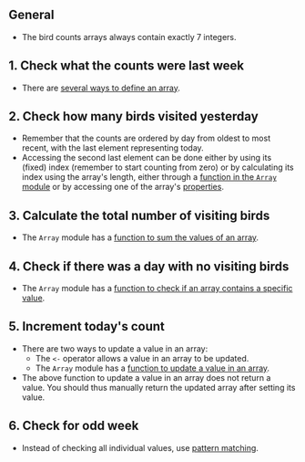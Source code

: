 ## General

- The bird counts arrays always contain exactly 7 integers.

## 1. Check what the counts were last week

- There are [several ways to define an array][creating-arrays].

## 2. Check how many birds visited yesterday

- Remember that the counts are ordered by day from oldest to most recent, with the last element representing today.
- Accessing the second last element can be done either by using its (fixed) index (remember to start counting from zero) or by calculating its index using the array's length, either through a [function in the `Array` module][length-function] or by accessing one of the array's [properties][length-property].

## 3. Calculate the total number of visiting birds

- The `Array` module has a [function to sum the values of an array][sum-function].

## 4. Check if there was a day with no visiting birds

- The `Array` module has a [function to check if an array contains a specific value][contains-function].

## 5. Increment today's count

- There are two ways to update a value in an array:
  - The `<-` operator allows a value in an array to be updated.
  - The `Array` module has a [function to update a value in an array][set-function].
- The above function to update a value in an array does not return a value. You should thus manually return the updated array after setting its value.

## 6. Check for odd week

- Instead of checking all individual values, use [pattern matching][pattern-matching-array].

[creating-arrays]: https://docs.microsoft.com/en-us/dotnet/fsharp/language-reference/arrays#creating-arrays
[length-function]: https://msdn.microsoft.com/visualfsharpdocs/conceptual/array.length%5b%27t%5d-function-%5bfsharp%5d
[length-property]: https://docs.microsoft.com/en-us/dotnet/api/system.array.length?redirectedfrom=MSDN&view=netcore-3.1#System_Array_Length
[sum-function]: https://msdn.microsoft.com/visualfsharpdocs/conceptual/array.sum%5b%5et%5d-function-%5bfsharp%5d
[contains-function]: https://msdn.microsoft.com/nl-nl/visualfsharpdocs/conceptual/array.contains%5b't%5d-function-%5bfsharp%5d
[set-function]: https://msdn.microsoft.com/nl-nl/visualfsharpdocs/conceptual/array.set%5b't%5d-function-%5bfsharp%5d
[pattern-matching-array]: https://docs.microsoft.com/en-us/dotnet/fsharp/language-reference/pattern-matching#array-pattern
